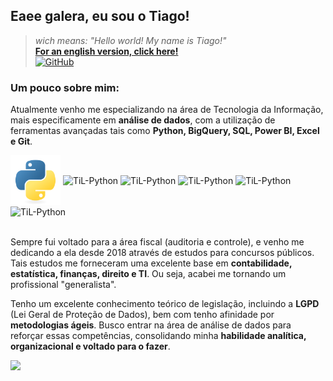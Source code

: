 
## Eaee galera, eu sou o Tiago!
> _wich means: "Hello world! My name is Tiago!"_  
> **[For an english version, click here!]()**   
> [![GitHub](https://img.shields.io/badge/github-%23121011.svg?style=for-the-badge&logo=github&logoColor=white)]()
### Um pouco sobre mim:

Atualmente venho me especializando na área de Tecnologia da Informação, mais especificamente em **análise de dados**, com a utilização de ferramentas avançadas tais como **Python, BigQuery, SQL, Power BI, Excel e Git**.
</div> 
<div style="display: inline_block">    
    <img align="center" alt="TiL-Python" height="80" width="80" src="https://raw.githubusercontent.com/devicons/devicon/master/icons/python/python-original.svg">
    <img align="center" alt="TiL-Python" height="60" width="80" src="https://cdn.worldvectorlogo.com/logos/google-bigquery-logo-1.svg">
    <img align="center" alt="TiL-Python" height="90" width="120" src="https://cdn.jsdelivr.net/gh/devicons/devicon/icons/mysql/mysql-original-wordmark.svg">
    <img align="center" alt="TiL-Python" height="60" width="60" src="https://upload.wikimedia.org/wikipedia/commons/thumb/c/cf/New_Power_BI_Logo.svg/2048px-New_Power_BI_Logo.svg.png">
    <img align="center" alt="TiL-Python" height="60" width="80" src="https://upload.wikimedia.org/wikipedia/commons/3/34/Microsoft_Office_Excel_%282019%E2%80%93present%29.svg">
    <img align="center" alt="TiL-Python" height="60" width="80" src="https://upload.wikimedia.org/wikipedia/commons/9/91/Octicons-mark-github.svg">
</div><br>


Sempre fui voltado para a área fiscal (auditoria e controle), e venho me dedicando a ela desde 2018 através de estudos para concursos públicos. Tais estudos me forneceram uma excelente base em **contabilidade, estatística, finanças, direito e TI**. Ou seja, acabei me tornando um profissional "generalista".

Tenho um excelente conhecimento teórico de legislação, incluindo a **LGPD** (Lei Geral de Proteção de Dados), bem com tenho afinidade por **metodologias ágeis**. Busco entrar na área de análise de dados para reforçar essas competências, consolidando minha **habilidade analítica, organizacional e voltado para o fazer**.

<div align="left">
  <a href="https://github.com/til021">
  <img height="200em" src="https://github-readme-stats.vercel.app/api?username=til021&show_icons=true&theme=swift&include_all_commits=true&count_private=true"/>


